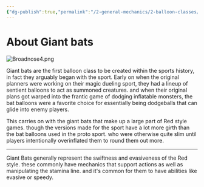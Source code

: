 ```yaml
---
{"dg-publish":true,"permalink":"/2-general-mechanics/2-balloon-classes/1-about-giant-bats/"}
---
```


# About Giant bats

![Broadnose4.png](/img/user/Broadnose4.png)

Giant bats are the first balloon class to be created within the sports history, in fact they arguably began with the sport. Early on when the original planners were working on their magic dueling sport, they had a lineup of sentient balloons to act as summoned creatures. and when their original plans got warped into the frantic game of dodging inflatable monsters, the bat balloons were a favorite choice for essentially being dodgeballs that can glide into enemy players.

This carries on with the giant bats that make up a large part of Red style games. though the versions made for the sport have a lot more girth than the bat balloons used in the proto sport. who were otherwise quite slim until players intentionally overinflated them to round them out more.

---

Giant Bats generally represent the swiftness and evasiveness of the Red style. these commonly have mechanics that support actions as well as manipulating the stamina line. and it's common for them to have abilities like evasive or speedy.